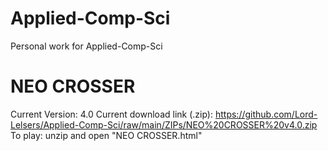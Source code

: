 # Applied-Comp-Sci

Personal work for Applied-Comp-Sci

# NEO CROSSER
Current Version: 4.0
Current download link (.zip): https://github.com/Lord-Lelsers/Applied-Comp-Sci/raw/main/ZIPs/NEO%20CROSSER%20v4.0.zip
To play: unzip and open "NEO CROSSER.html"

